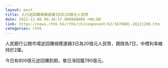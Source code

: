 ```yaml
---
layout: post
title: 人行逆回購規模連續3日於20億元人民幣
date: 2022-12-06 09:38:57.000000000 +08:00
link: https://news.rthk.hk/rthk/ch/component/k2/1678601-20221206.htm
categories: rthk
---
```


人民銀行公開市場逆回購規模連續3日為20億元人民幣，期限為7日，中標利率維持於2厘。

今日有800億元逆回購到期，單日淨回籠780億元。
